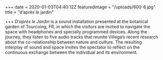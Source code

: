 +++
date = 2020-01-03T04:40:12Z
featuredimage = "/uploads/600-6.jpg"
title = "d’après le jardin"

+++
_D'après le Jardin_ is a sound installation presented at the botanical garden of Tourcoing, FR, in which the visitors are invited to navigate the space with headphones and specially programmed devices. Along the journey, they listen to five audio tracks that reunite Villega’s recent research about the co-relationship between nature and culture. The resulting interplay of sound and space invites the spectator to reflect on the continuous exchange between the individual and its environment.